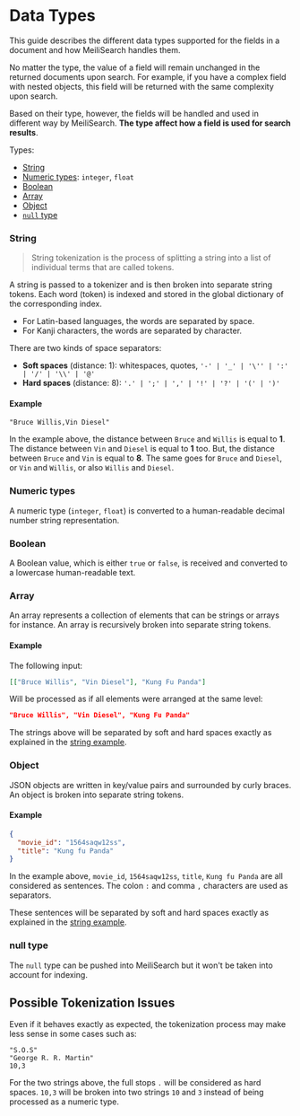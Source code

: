 # Data Types

This guide describes the different data types supported for the fields in a document and how MeiliSearch handles them.

No matter the type, the value of a field will remain unchanged in the returned documents upon search.
For example, if you have a complex field with nested objects, this field will be returned with the same complexity upon search.

Based on their type, however, the fields will be handled and used in different way by MeiliSearch. **The type affect how a field is used for search results**.

Types:

- [String](/guides/advanced_guides/datatypes.md#string)
- [Numeric types](/guides/advanced_guides/datatypes.md#numeric-types): `integer`, `float`
- [Boolean](/guides/advanced_guides/datatypes.md#boolean)
- [Array](/guides/advanced_guides/datatypes.md#array)
- [Object](/guides/advanced_guides/datatypes.md#object)
- [`null` type](/guides/advanced_guides/datatypes.md#null-type)

### String

> String tokenization is the process of splitting a string into a list of individual terms that are called tokens.

A string is passed to a tokenizer and is then broken into separate string tokens. Each word (token) is indexed and stored in the global dictionary of the corresponding index.

- For Latin-based languages, the words are separated by space.
- For Kanji characters, the words are separated by character.

There are two kinds of space separators:

- **Soft spaces** (distance: 1): whitespaces, quotes, `'-' | '_' | '\'' | ':' | '/' | '\\' | '@'`
- **Hard spaces** (distance: 8): `'.' | ';' | ',' | '!' | '?' | '(' | ')'`

#### Example

```
"Bruce Willis,Vin Diesel"
```

In the example above, the distance between `Bruce` and `Willis` is equal to **1**. The distance between `Vin` and `Diesel` is equal to **1** too.
But, the distance between `Bruce` and `Vin` is equal to **8**. The same goes for `Bruce` and `Diesel`, or `Vin` and `Willis`, or also `Willis` and `Diesel`.

### Numeric types

A numeric type (`integer`, `float`) is converted to a human-readable decimal number string representation.

### Boolean

A Boolean value, which is either `true` or `false`, is received and converted to a lowercase human-readable text.

### Array

An array represents a collection of elements that can be strings or arrays for instance. An array is recursively broken into separate string tokens.

#### Example

The following input:

```json
[["Bruce Willis", "Vin Diesel"], "Kung Fu Panda"]
```

Will be processed as if all elements were arranged at the same level:

```json
"Bruce Willis", "Vin Diesel", "Kung Fu Panda"
```

The strings above will be separated by soft and hard spaces exactly as explained in the [string example](/guides/advanced_guides/datatypes.md#example).

### Object

JSON objects are written in key/value pairs and surrounded by curly braces. An object is broken into separate string tokens.

#### Example

```json
{
  "movie_id": "1564saqw12ss",
  "title": "Kung fu Panda"
}
```

In the example above, `movie_id`, `1564saqw12ss`, `title`, `Kung fu Panda` are all considered as sentences. The colon `:` and comma `,` characters are used as separators.

These sentences will be separated by soft and hard spaces exactly as explained in the [string example](/guides/advanced_guides/datatypes.md#example).

### null type

The `null` type can be pushed into MeiliSearch but it won't be taken into account for indexing.

## Possible Tokenization Issues

Even if it behaves exactly as expected, the tokenization process may make less sense in some cases such as:

```
"S.O.S"
"George R. R. Martin"
10,3
```

For the two strings above, the full stops `.` will be considered as hard spaces.
`10,3` will be broken into two strings `10` and `3` instead of being processed as a numeric type.
